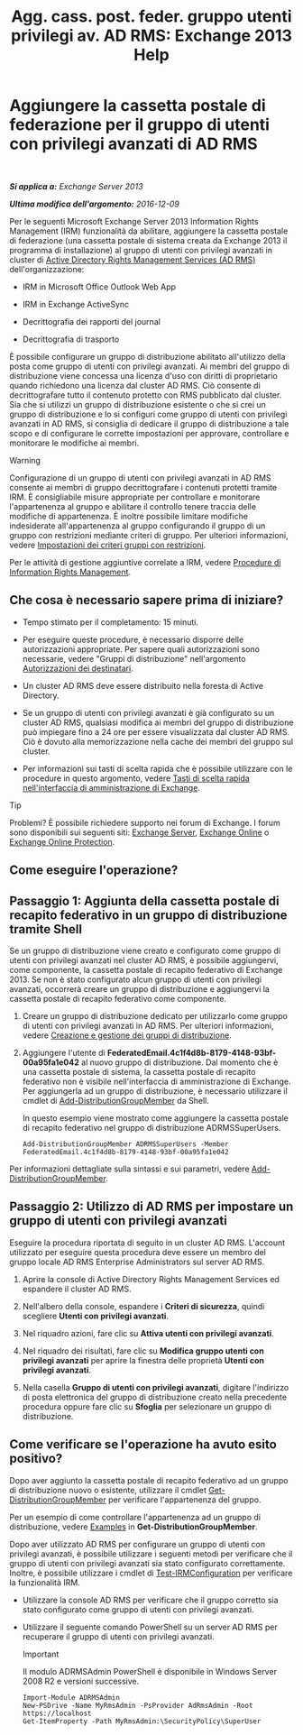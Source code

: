 ﻿---
title: 'Agg. cass. post. feder. gruppo utenti privilegi av. AD RMS: Exchange 2013 Help'
TOCTitle: Aggiungere la cassetta postale di federazione per il gruppo di utenti con privilegi avanzati di AD RMS
ms:assetid: 44618df9-54f0-4474-a450-dcba48a02901
ms:mtpsurl: https://technet.microsoft.com/it-it/library/Ee424431(v=EXCHG.150)
ms:contentKeyID: 50480528
ms.date: 05/22/2018
mtps_version: v=EXCHG.150
ms.translationtype: MT
---

# Aggiungere la cassetta postale di federazione per il gruppo di utenti con privilegi avanzati di AD RMS

 

_**Si applica a:** Exchange Server 2013_

_**Ultima modifica dell'argomento:** 2016-12-09_

Per le seguenti Microsoft Exchange Server 2013 Information Rights Management (IRM) funzionalità da abilitare, aggiungere la cassetta postale di federazione (una cassetta postale di sistema creata da Exchange 2013 il programma di installazione) al gruppo di utenti con privilegi avanzati in cluster di [Active Directory Rights Management Services (AD RMS)](https://technet.microsoft.com/en-us/library/hh831364.aspx) dell'organizzazione:

  - IRM in Microsoft Office Outlook Web App

  - IRM in Exchange ActiveSync

  - Decrittografia dei rapporti del journal

  - Decrittografia di trasporto

È possibile configurare un gruppo di distribuzione abilitato all'utilizzo della posta come gruppo di utenti con privilegi avanzati. Ai membri del gruppo di distribuzione viene concessa una licenza d'uso con diritti di proprietario quando richiedono una licenza dal cluster AD RMS. Ciò consente di decrittografare tutto il contenuto protetto con RMS pubblicato dal cluster. Sia che si utilizzi un gruppo di distribuzione esistente o che si crei un gruppo di distribuzione e lo si configuri come gruppo di utenti con privilegi avanzati in AD RMS, si consiglia di dedicare il gruppo di distribuzione a tale scopo e di configurare le corrette impostazioni per approvare, controllare e monitorare le modifiche ai membri.


> [!WARNING]
> Configurazione di un gruppo di utenti con privilegi avanzati in AD RMS consente ai membri di gruppo decrittografare i contenuti protetti tramite IRM. È consigliabile misure appropriate per controllare e monitorare l'appartenenza al gruppo e abilitare il controllo tenere traccia delle modifiche di appartenenza. È inoltre possibile limitare modifiche indesiderate all'appartenenza al gruppo configurando il gruppo di un gruppo con restrizioni mediante criteri di gruppo. Per ulteriori informazioni, vedere <A href="https://technet.microsoft.com/en-us/library/cc756802(v=ws.10).aspx">Impostazioni dei criteri gruppi con restrizioni</A>.



Per le attività di gestione aggiuntive correlate a IRM, vedere [Procedure di Information Rights Management](information-rights-management-procedures-exchange-2013-help.md).

## Che cosa è necessario sapere prima di iniziare?

  - Tempo stimato per il completamento: 15 minuti.

  - Per eseguire queste procedure, è necessario disporre delle autorizzazioni appropriate. Per sapere quali autorizzazioni sono necessarie, vedere "Gruppi di distribuzione" nell'argomento [Autorizzazioni dei destinatari](recipients-permissions-exchange-2013-help.md).

  - Un cluster AD RMS deve essere distribuito nella foresta di Active Directory.

  - Se un gruppo di utenti con privilegi avanzati è già configurato su un cluster AD RMS, qualsiasi modifica ai membri del gruppo di distribuzione può impiegare fino a 24 ore per essere visualizzata dal cluster AD RMS. Ciò è dovuto alla memorizzazione nella cache dei membri del gruppo sul cluster.

  - Per informazioni sui tasti di scelta rapida che è possibile utilizzare con le procedure in questo argomento, vedere [Tasti di scelta rapida nell'interfaccia di amministrazione di Exchange](keyboard-shortcuts-in-the-exchange-admin-center-exchange-online-protection-help.md).


> [!TIP]
> Problemi? È possibile richiedere supporto nei forum di Exchange. I forum sono disponibili sui seguenti siti: <A href="https://go.microsoft.com/fwlink/p/?linkid=60612">Exchange Server</A>, <A href="https://go.microsoft.com/fwlink/p/?linkid=267542">Exchange Online</A> o <A href="https://go.microsoft.com/fwlink/p/?linkid=285351">Exchange Online Protection</A>.



## Come eseguire l'operazione?

## Passaggio 1: Aggiunta della cassetta postale di recapito federativo in un gruppo di distribuzione tramite Shell

Se un gruppo di distribuzione viene creato e configurato come gruppo di utenti con privilegi avanzati nel cluster AD RMS, è possibile aggiungervi, come componente, la cassetta postale di recapito federativo di Exchange 2013. Se non è stato configurato alcun gruppo di utenti con privilegi avanzati, occorrerà creare un gruppo di distribuzione e aggiungervi la cassetta postale di recapito federativo come componente.

1.  Creare un gruppo di distribuzione dedicato per utilizzarlo come gruppo di utenti con privilegi avanzati in AD RMS. Per ulteriori informazioni, vedere [Creazione e gestione dei gruppi di distribuzione](create-and-manage-distribution-groups-exchange-2013-help.md).

2.  Aggiungere l'utente di **FederatedEmail.4c1f4d8b-8179-4148-93bf-00a95fa1e042** al nuovo gruppo di distribuzione. Dal momento che è una cassetta postale di sistema, la cassetta postale di recapito federativo non è visibile nell'interfaccia di amministrazione di Exchange. Per aggiungerla ad un gruppo di distribuzione, è necessario utilizzare il cmdlet di [Add-DistributionGroupMember](https://technet.microsoft.com/it-it/library/bb124340\(v=exchg.150\)) da Shell.
    
    In questo esempio viene mostrato come aggiungere la cassetta postale di recapito federativo nel gruppo di distribuzione ADRMSSuperUsers.
    
        Add-DistributionGroupMember ADRMSSuperUsers -Member FederatedEmail.4c1f4d8b-8179-4148-93bf-00a95fa1e042

Per informazioni dettagliate sulla sintassi e sui parametri, vedere [Add-DistributionGroupMember](https://technet.microsoft.com/it-it/library/bb124340\(v=exchg.150\)).

## Passaggio 2: Utilizzo di AD RMS per impostare un gruppo di utenti con privilegi avanzati

Eseguire la procedura riportata di seguito in un cluster AD RMS. L'account utilizzato per eseguire questa procedura deve essere un membro del gruppo locale AD RMS Enterprise Administrators sul server AD RMS.

1.  Aprire la console di Active Directory Rights Management Services ed espandere il cluster AD RMS.

2.  Nell'albero della console, espandere i **Criteri di sicurezza**, quindi scegliere **Utenti con privilegi avanzati**.

3.  Nel riquadro azioni, fare clic su **Attiva utenti con privilegi avanzati**.

4.  NeI riquadro dei risultati, fare clic su **Modifica gruppo utenti con privilegi avanzati** per aprire la finestra delle proprietà **Utenti con privilegi avanzati**.

5.  Nella casella **Gruppo di utenti con privilegi avanzati**, digitare l'indirizzo di posta elettronica del gruppo di distribuzione creato nella precedente procedura oppure fare clic su **Sfoglia** per selezionare un gruppo di distribuzione.

## Come verificare se l'operazione ha avuto esito positivo?

Dopo aver aggiunto la cassetta postale di recapito federativo ad un gruppo di distribuzione nuovo o esistente, utilizzare il cmdlet [Get-DistributionGroupMember](https://technet.microsoft.com/it-it/library/aa996367\(v=exchg.150\)) per verificare l'appartenenza del gruppo.

Per un esempio di come controllare l'appartenenza ad un gruppo di distribuzione, vedere [Examples](https://technet.microsoft.com/it-it/aa996367\(exchg.150\)#examples) in **Get-DistributionGroupMember**.

Dopo aver utilizzato AD RMS per configurare un gruppo di utenti con privilegi avanzati, è possibile utilizzare i seguenti metodi per verificare che il gruppo di utenti con privilegi avanzati sia stato configurato correttamente. Inoltre, è possibile utilizzare i cmdlet di [Test-IRMConfiguration](https://technet.microsoft.com/it-it/library/dd979798\(v=exchg.150\)) per verificare la funzionalità IRM.

  - Utilizzare la console AD RMS per verificare che il gruppo corretto sia stato configurato come gruppo di utenti con privilegi avanzati.

  - Utilizzare il seguente comando PowerShell su un server AD RMS per recuperare il gruppo di utenti con privilegi avanzati.
    

    > [!IMPORTANT]
    > Il modulo ADRMSAdmin PowerShell è disponibile in Windows Server 2008 R2 e versioni successive.

    
        Import-Module ADRMSAdmin
        New-PSDrive -Name MyRmsAdmin -PsProvider AdRmsAdmin -Root https://localhost 
        Get-ItemProperty -Path MyRmsAdmin:\SecurityPolicy\SuperUser


